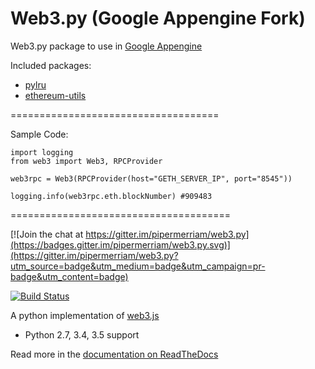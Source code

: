 # Web3.py (Google Appengine Fork)

Web3.py package to use in [Google Appengine](https://cloud.google.com/appengine/docs/python/)

Included packages:

* [pylru](https://github.com/mozilla/positron/blob/master/python/pylru/pylru.py)
* [ethereum-utils](https://github.com/pipermerriam/ethereum-utils)

====================================

Sample Code:

```
import logging
from web3 import Web3, RPCProvider

web3rpc = Web3(RPCProvider(host="GETH_SERVER_IP", port="8545")) 

logging.info(web3rpc.eth.blockNumber) #909483
```


======================================

[![Join the chat at https://gitter.im/pipermerriam/web3.py](https://badges.gitter.im/pipermerriam/web3.py.svg)](https://gitter.im/pipermerriam/web3.py?utm_source=badge&utm_medium=badge&utm_campaign=pr-badge&utm_content=badge)

[![Build Status](https://travis-ci.org/pipermerriam/web3.py.png)](https://travis-ci.org/pipermerriam/web3.py)
   

A python implementation of [web3.js](https://github.com/ethereum/web3.js)

* Python 2.7, 3.4, 3.5 support

Read more in the [documentation on ReadTheDocs](http://web3py.readthedocs.io/)
